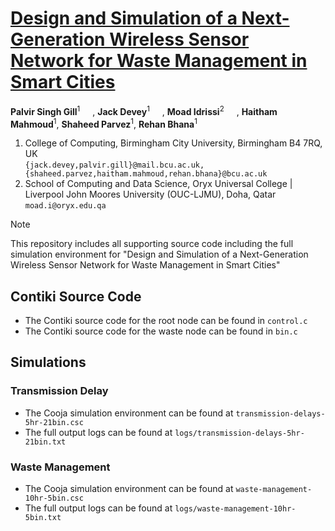 # [Design and Simulation of a Next-Generation Wireless Sensor Network for Waste Management in Smart Cities](url)

**Palvir Singh Gill**<sup>1</sup> <a href="https://orcid.org/0009-0002-7791-3556"><img src="https://upload.wikimedia.org/wikipedia/commons/0/06/ORCID_iD.svg" width="16"></a>, **Jack Devey**<sup>1</sup> <a href="https://orcid.org/0009-0002-9513-2817"><img src="https://upload.wikimedia.org/wikipedia/commons/0/06/ORCID_iD.svg" width="16"></a>, **Moad Idrissi**<sup>2</sup> <a href="https://orcid.org/0000-0002-9995-3180"><img src="https://upload.wikimedia.org/wikipedia/commons/0/06/ORCID_iD.svg" width="16"></a>, **Haitham Mahmoud**<sup>1</sup>, **Shaheed Parvez**<sup>1</sup>, **Rehan Bhana**<sup>1</sup>

1. College of Computing, Birmingham City University, Birmingham B4 7RQ, UK </br> `{jack.devey,palvir.gill}@mail.bcu.ac.uk, {shaheed.parvez,haitham.mahmoud,rehan.bhana}@bcu.ac.uk`
2. School of Computing and Data Science, Oryx Universal College | Liverpool John Moores University (OUC-LJMU), Doha, Qatar </br> `moad.i@oryx.edu.qa`

> [!NOTE]
> This repository includes all supporting source code including the full simulation environment for "Design and Simulation of a Next-Generation Wireless Sensor Network for Waste Management in Smart Cities"

## Contiki Source Code
- The Contiki source code for the root node can be found in `control.c`
- The Contiki source code for the waste node can be found in `bin.c`

## Simulations
### Transmission Delay
- The Cooja simulation environment can be found at `transmission-delays-5hr-21bin.csc`
- The full output logs can be found at `logs/transmission-delays-5hr-21bin.txt`

### Waste Management
- The Cooja simulation environment can be found at `waste-management-10hr-5bin.csc`
- The full output logs can be found at `logs/waste-management-10hr-5bin.txt`
